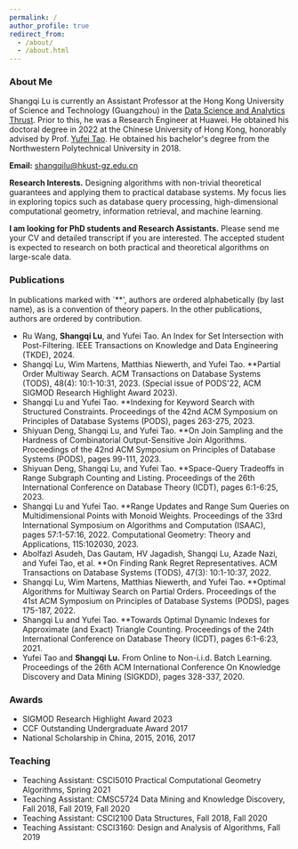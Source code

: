```yaml
---
permalink: /
author_profile: true
redirect_from: 
  - /about/
  - /about.html
---
```

<style>
  .md-typeset h1,
  .md-content__button {
    display: none;
  }
</style>

### About Me

Shangqi Lu is currently an Assistant Professor at the Hong Kong University of Science and Technology (Guangzhou) in the [Data Science and Analytics Thrust](https://dsa.hkust-gz.edu.cn/). Prior to this, he was a Research Engineer at Huawei. He obtained his doctoral degree in 2022 at the Chinese University of Hong Kong, honorably advised by Prof. [Yufei Tao](https://www.cse.cuhk.edu.hk/~taoyf/). He obtained his bachelor's degree from the Northwestern Polytechnical University in 2018.

**Email:** shangqilu@hkust-gz.edu.cn

**Research Interests.** Designing algorithms with non-trivial theoretical guarantees and applying them to practical database systems. My focus lies in exploring topics such as database query processing, high-dimensional computational geometry, information retrieval, and machine learning.


**I am looking for PhD students and Research Assistants.** Please send me your CV and detailed transcript if you are interested. The accepted student is expected to research on both practical and theoretical algorithms on large-scale data.

### Publications

In publications marked with `**', authors are ordered alphabetically (by last name), as is a convention of theory papers. In the other publications, authors are ordered by contribution.

- Ru Wang, **Shangqi Lu**, and Yufei Tao. An Index for Set Intersection with Post-Filtering. IEEE Transactions on Knowledge and Data Engineering (TKDE), 2024.
- Shangqi Lu, Wim Martens, Matthias Niewerth, and Yufei Tao. **Partial Order Multiway Search. ACM Transactions on Database Systems (TODS), 48(4): 10:1-10:31, 2023. (Special issue of PODS'22, ACM SIGMOD Research Highlight Award 2023).
- Shangqi Lu and Yufei Tao. **Indexing for Keyword Search with Structured Constraints. Proceedings of the 42nd ACM Symposium on Principles of Database Systems (PODS), pages 263-275, 2023.
- Shiyuan Deng, Shangqi Lu, and Yufei Tao. **On Join Sampling and the Hardness of Combinatorial Output-Sensitive Join Algorithms. Proceedings of the 42nd ACM Symposium on Principles of Database Systems (PODS), pages 99-111, 2023.
- Shiyuan Deng, Shangqi Lu, and Yufei Tao. **Space-Query Tradeoffs in Range Subgraph Counting and Listing. Proceedings of the 26th International Conference on Database Theory (ICDT), pages 6:1-6:25, 2023.
- Shangqi Lu and Yufei Tao. **Range Updates and Range Sum Queries on Multidimensional Points with Monoid Weights. Proceedings of the 33rd International Symposium on Algorithms and Computation (ISAAC), pages 57:1-57:16, 2022. Computational Geometry: Theory and Applications, 115:102030, 2023.
- Abolfazl Asudeh, Das Gautam, HV Jagadish, Shangqi Lu, Azade Nazi, and Yufei Tao, et al. **On Finding Rank Regret Representatives. ACM Transactions on Database Systems (TODS), 47(3): 10:1-10:37, 2022.
- Shangqi Lu, Wim Martens, Matthias Niewerth, and Yufei Tao. **Optimal Algorithms for Multiway Search on Partial Orders. Proceedings of the 41st ACM Symposium on Principles of Database Systems (PODS), pages 175-187, 2022.
- Shangqi Lu and Yufei Tao. **Towards Optimal Dynamic Indexes for Approximate (and Exact) Triangle Counting. Proceedings of the 24th International Conference on Database Theory (ICDT), pages 6:1-6:23, 2021.
- Yufei Tao and **Shangqi Lu.** From Online to Non-i.i.d. Batch Learning. Proceedings of the 26th ACM International Conference On Knowledge Discovery and Data Mining (SIGKDD), pages 328-337, 2020.

### Awards

- SIGMOD Research Highlight Award 2023
- CCF Outstanding Undergraduate Award 2017
- National Scholarship in China, 2015, 2016, 2017

### Teaching

- Teaching Assistant: CSCI5010 Practical Computational Geometry Algorithms, Spring 2021
- Teaching Assistant: CMSC5724 Data Mining and Knowledge Discovery, Fall 2018, Fall 2019, Fall 2020
- Teaching Assistant: CSCI2100 Data Structures, Fall 2018, Fall 2020
- Teaching Assistant: CSCI3160: Design and Analysis of Algorithms, Fall 2019